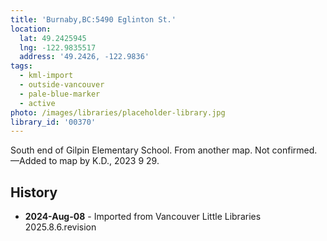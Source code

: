 ```yaml
---
title: 'Burnaby,BC:5490 Eglinton St.'
location:
  lat: 49.2425945
  lng: -122.9835517
  address: '49.2426, -122.9836'
tags:
  - kml-import
  - outside-vancouver
  - pale-blue-marker
  - active
photo: /images/libraries/placeholder-library.jpg
library_id: '00370'
---
```

South end of Gilpin Elementary School.
From another map. Not confirmed.
—Added to map by K.D., 2023 9 29.  

## History
- **2024-Aug-08** - Imported from Vancouver Little Libraries 2025.8.6.revision
